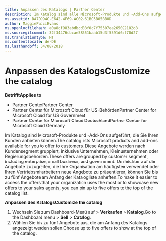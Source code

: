 ```yaml
---
title: Anpassen des Katalogs | Partner Center
description: Im Katalog sind alle Microsoft-Produkte und -Add-Ons aufgeführt, die Partnern zum Verkauf zur Verfügung stehen.
ms.assetid: DA7DD94C-E642-4F69-AC02-61BC5B05BB0D
author: MaggiePucciEvans
ms.openlocfilehash: a0a8cf983abdbcd08f0c7f75307ea265092182d8
ms.sourcegitcommit: 32f34476cbcae58651baab15d3f5591d6ef70d27
ms.translationtype: HT
ms.contentlocale: de-DE
ms.lasthandoff: 04/08/2018
---
```

# <a name="customize-the-catalog"></a><span data-ttu-id="4e6b9-103">Anpassen des Katalogs</span><span class="sxs-lookup"><span data-stu-id="4e6b9-103">Customize the catalog</span></span>

**<span data-ttu-id="4e6b9-104">Betrifft</span><span class="sxs-lookup"><span data-stu-id="4e6b9-104">Applies to</span></span>**

-  <span data-ttu-id="4e6b9-105">Partner Center</span><span class="sxs-lookup"><span data-stu-id="4e6b9-105">Partner Center</span></span>
-  <span data-ttu-id="4e6b9-106">Partner Center für Microsoft Cloud für US-Behörden</span><span class="sxs-lookup"><span data-stu-id="4e6b9-106">Partner Center for Microsoft Cloud for US Government</span></span>
-  <span data-ttu-id="4e6b9-107">Partner Center für Microsoft Cloud Deutschland</span><span class="sxs-lookup"><span data-stu-id="4e6b9-107">Partner Center for Microsoft Cloud Germany</span></span>

<span data-ttu-id="4e6b9-108">Im Katalog sind Microsoft-Produkte und -Add-Ons aufgeführt, die Sie Ihren Kunden anbieten können.</span><span class="sxs-lookup"><span data-stu-id="4e6b9-108">The catalog lists Microsoft products and add-ons available for you to offer to customers.</span></span> <span data-ttu-id="4e6b9-109">Diese Angebote werden nach Kundensegment gruppiert, inklusive Unternehmen, Kleinunternehmen oder Regierungsbehörden.</span><span class="sxs-lookup"><span data-stu-id="4e6b9-109">These offers are grouped by customer segment, including enterprise, small business, and government.</span></span> <span data-ttu-id="4e6b9-110">Um leichter auf die Angebote zuzugreifen, die Ihre Organisation am häufigsten verwendet oder Ihren Vertriebsmitarbeitern neue Angebote zu präsentieren, können Sie bis zu fünf Angebote am Anfang der Katalogliste anheften.</span><span class="sxs-lookup"><span data-stu-id="4e6b9-110">To make it easier to access the offers that your organization uses the most or to showcase new offers to your sales agents, you can pin up to five offers to the top of the catalog list.</span></span>

**<span data-ttu-id="4e6b9-111">Anpassen des Katalogs</span><span class="sxs-lookup"><span data-stu-id="4e6b9-111">Customize the catalog</span></span>**

1.  <span data-ttu-id="4e6b9-112">Wechseln Sie zum Dashboard-Menü auf &gt; **Verkaufen** &gt; **Katalog**.</span><span class="sxs-lookup"><span data-stu-id="4e6b9-112">Go to the Dashboard menu &gt; **Sell** &gt; **Catalog**.</span></span>
2.  <span data-ttu-id="4e6b9-113">Wählen Sie bis zu fünf Angebote aus, die am Anfang des Katalogs angezeigt werden sollen.</span><span class="sxs-lookup"><span data-stu-id="4e6b9-113">Choose up to five offers to show at the top of the catalog.</span></span>

 

 



